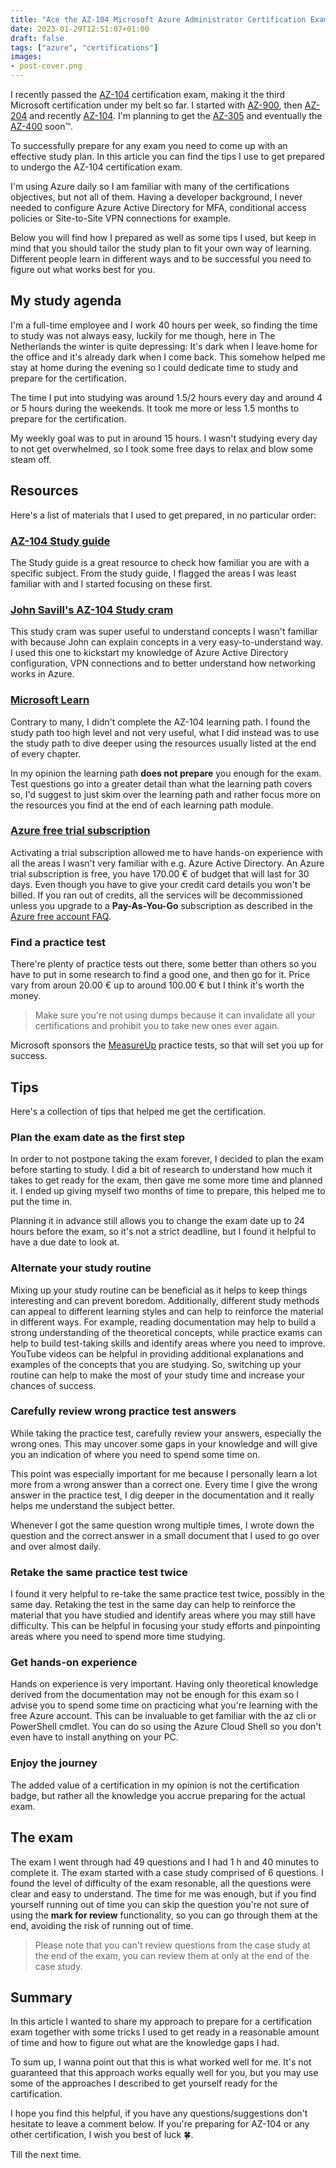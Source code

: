 ```yaml
---
title: "Ace the AZ-104 Microsoft Azure Administrator Certification Exam: Tips and Strategies"
date: 2023-01-29T12:51:07+01:00
draft: false
tags: ["azure", "certifications"]
images: 
- post-cover.png
---
```


I recently passed the [AZ-104](https://learn.microsoft.com/en-us/certifications/azure-administrator/) certification exam, making it the third Microsoft certification under my belt so far. I started with [AZ-900](https://learn.microsoft.com/en-us/certifications/azure-fundamentals/), then [AZ-204](https://learn.microsoft.com/en-us/certifications/azure-developer/) and recently [AZ-104](https://learn.microsoft.com/en-us/certifications/azure-administrator/).
I'm planning to get the [AZ-305](https://learn.microsoft.com/en-us/certifications/azure-solutions-architect/) and eventually the [AZ-400](https://learn.microsoft.com/en-us/certifications/devops-engineer/) soon™.

To successfully prepare for any exam you need to come up with an effective study plan. In this article you can find the tips I use to get prepared to undergo the AZ-104 certification exam.

I'm using Azure daily so I am familiar with many of the certifications objectives, but not all of them. Having a developer background, I never needed to configure Azure Active Directory for MFA, conditional access policies or Site-to-Site VPN connections for example.

Below you will find how I prepared as well as some tips I used, but keep in mind that you should tailor the study plan to fit your own way of learning. Different people learn in different ways and to be successful you need to figure out what works best for you.

## My study agenda
I'm a full-time employee and I work 40 hours per week, so finding the time to study was not always easy, luckily for me though, here in The Netherlands the winter is quite depressing: It's dark when I leave home for the office and it's already dark when I come back. This somehow helped me stay at home during the evening so I could dedicate time to study and prepare for the certification.

The time I put into studying was around 1.5/2 hours every day and around 4 or 5 hours during the weekends. It took me more or less 1.5 months to prepare for the certification.

My weekly goal was to put in around 15 hours. I wasn't studying every day to not get overwhelmed, so I took some free days to relax and blow some steam off.

## Resources
Here's a list of materials that I used to get prepared, in no particular order:

### [AZ-104 Study guide](https://learn.microsoft.com/en-us/certifications/resources/study-guides/az-104)
The Study guide is a great resource to check how familiar you are with a specific subject. From the study guide, I flagged the areas I was least familiar with and I started focusing on these first.

### [John Savill's AZ-104 Study cram](https://www.youtube.com/watch?v=VOod_VNgdJk)
This study cram was super useful to understand concepts I wasn't familiar with because John can explain concepts in a very easy-to-understand way. I used this one to kickstart my knowledge of Azure Active Directory configuration, VPN connections and to better understand how networking works in Azure.

### [Microsoft Learn](https://learn.microsoft.com/en-us/training/browse/?terms=104)
Contrary to many, I didn't complete the AZ-104 learning path. I found the study path too high level and not very useful, what I did instead was to use the study path to dive deeper using the resources usually listed at the end of every chapter.

In my opinion the learning path **does not prepare** you enough for the exam. Test questions go into a greater detail than what the learning path covers so, I'd suggest to just skim over the learning path and rather focus more on the resources you find at the end of each learning path module.

### [Azure free trial subscription](https://azure.microsoft.com/en-us/offers/ms-azr-0044p/)
Activating a trial subscription allowed me to have hands-on experience with all the areas I wasn't very familiar with e.g. Azure Active Directory. An Azure trial subscription is free, you have 170.00 € of budget that will last for 30 days. Even though you have to give your credit card details you won't be billed. If you ran out of credits, all the services will be decommissioned unless you  upgrade to a **Pay-As-You-Go** subscription as described in the [Azure free account FAQ](https://azure.microsoft.com/en-gb/free/free-account-faq/).

### Find a practice test
There're plenty of practice tests out there, some better than others so you have to put in some research to find a good one, and then go for it. Price vary from aroun 20.00 € up to around 100.00 € but I think it's worth the money.

>Make sure you're not using dumps because it can invalidate all your certifications and prohibit you to take new ones ever again.

Microsoft sponsors the [MeasureUp](https://www.mindhub.com/az-104-microsoft-azure-administrator-microsoft-official-practice-test/p/MU-AZ-104?utm_source=microsoft&utm_medium=certpage&utm_campaign=msofficialpractice) practice tests, so that will set you up for success.

## Tips
Here's a collection of tips that helped me get the certification.

### Plan the exam date as the first step
In order to not postpone taking the exam forever, I decided to plan the exam before starting to study. I did a bit of research to understand how much it takes to get ready for the exam, then gave me some more time and planned it. I ended up giving myself two months of time to prepare, this helped me to put the time in.

Planning it in advance still allows you to change the exam date up to 24 hours before the exam, so it's not a strict deadline, but I found it helpful to have a due date to look at.

### Alternate your study routine
Mixing up your study routine can be beneficial as it helps to keep things interesting and can prevent boredom. Additionally, different study methods can appeal to different learning styles and can help to reinforce the material in different ways. For example, reading documentation may help to build a strong understanding of the theoretical concepts, while practice exams can help to build test-taking skills and identify areas where you need to improve. YouTube videos can be helpful in providing additional explanations and examples of the concepts that you are studying. So, switching up your routine can help to make the most of your study time and increase your chances of success.

### Carefully review wrong practice test answers 
While taking the practice test, carefully review your answers, especially the wrong ones. This may uncover some gaps in your knowledge and will give you an indication of where you need to spend some time on.

This point was especially important for me because I personally learn a lot more from a wrong answer than a correct one. Every time I give the wrong answer in the practice test, I dig deeper in the documentation and it really helps me understand the subject better.

Whenever I got the same question wrong multiple times, I wrote down the question and the correct answer in a small document that I used to go over and over almost daily.

### Retake the same practice test twice
I found it very helpful to re-take the same practice test twice, possibly in the same day. Retaking the test in the same day can help to reinforce the material that you have studied and identify areas where you may still have difficulty. This can be helpful in focusing your study efforts and pinpointing areas where you need to spend more time studying.

### Get hands-on experience
Hands on experience is very important. Having only theoretical knowledge derived from the documentation may not be enough for this exam so I advise you to spend some time on practicing what you're learning with the free Azure account.
This can be invaluable to get familiar with the az cli or PowerShell cmdlet. You can do so using the Azure Cloud Shell so you don't even have to install anything on your PC.

### Enjoy the journey
The added value of a certification in my opinion is not the certification badge, but rather all the knowledge you accrue preparing for the actual exam.

## The exam
The exam I went through had 49 questions and I had 1 h and 40 minutes to complete it. The exam started with a case study comprised of 6 questions.
I found the level of difficulty of the exam resonable, all the questions were clear and easy to understand. The time for me was enough, but if you find yourself running out of time you can skip the question you're not sure of using the **mark for review** functionality, so you can go through them at the end, avoiding the risk of running out of time.

>Please note that you can't review questions from the case study at the end of the exam, you can review them at only at the end of the case study.

## Summary
In this article I wanted to share my approach to prepare for a certification exam together with some tricks I used to get ready in a reasonable amount of time and how to figure out what are the knowledge gaps I had.

To sum up, I wanna point out that this is what worked well for me. It's not guaranteed that this approach works equally well for you, but you may use some of the approaches I described to get yourself ready for the cartification.

I hope you find this helpful, if you have any questions/suggestions don't hesitate to leave a comment below. If you're preparing for AZ-104 or any other certification, I wish you best of luck 🍀.

Till the next time.